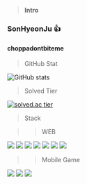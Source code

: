 > <b>Intro</b>
### SonHyeonJu :thumbsup:
#### choppadontbiteme


> GitHub Stat

![GitHub stats](https://github-readme-stats.vercel.app/api?username=HyeonJuSon&show_icons=true)  

> Solved Tier

[![solved.ac tier](http://mazassumnida.wtf/api/generate_badge?boj=choppa)](https://solved.ac/choppa)
> Stack


>> WEB
<div class="row">
<img src= "https://img.shields.io/badge/HTML5-E34F26?style=for-the-badge&logo=html5&logoColor=white">
<img src= "https://img.shields.io/badge/CSS-239120?&style=for-the-badge&logo=css3&logoColor=white">
<img src= "https://img.shields.io/badge/JavaScript-F7DF1E?style=for-the-badge&logo=javascript&logoColor=black">
<img src= "https://img.shields.io/badge/Java-ED8B00?style=for-the-badge&logo=java&logoColor=white">
<img src = "https://img.shields.io/badge/Vue.js-35495E?style=for-the-badge&logo=vue.js&logoColor=4FC08D">
<img src = "https://img.shields.io/badge/Spring-6DB33F?style=for-the-badge&logo=spring&logoColor=white">
<img src= "	https://img.shields.io/badge/MySQL-00000F?style=for-the-badge&logo=mysql&logoColor=white">
  </div>

>> Mobile Game
<img src= "https://img.shields.io/badge/C%23-239120?style=for-the-badge&logo=c-sharp&logoColor=white">
<img src= "https://img.shields.io/badge/C%2B%2B-00599C?style=for-the-badge&logo=c%2B%2B&logoColor=white">
<img src="https://img.shields.io/badge/Unity-100000?style=for-the-badge&logo=unity&logoColor=white">

